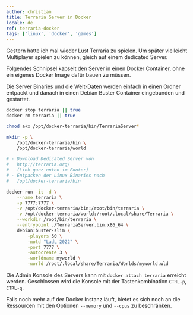 ```yaml
---
author: christian
title: Terraria Server in Docker
locale: de
ref: terraria-docker
tags: ['linux', 'docker', 'games']
---
```


Gestern hatte ich mal wieder Lust Terraria
zu spielen. Um später vielleicht Multiplayer
spielen zu können, gleich auf einem dedicated Server.

Folgendes Schnipsel kapselt den Server
in einen Docker Container, ohne ein eigenes
Docker Image dafür bauen zu müssen.

Die Server Binaries und die Welt-Daten werden
einfach in einen Ordner entpackt und danach in
einen Debian Buster Container eingebunden und
gestartet.

```sh
docker stop terraria || true
docker rm terraria || true

chmod a+x /opt/docker-terraria/bin/TerrariaServer*

mkdir -p \
    /opt/docker-terraria/bin \
    /opt/docker-terraria/world

# - Download Dedicated Server von
#   http://terraria.org/
#   (Link ganz unten im Footer)
# - Entpacken der Linux Binaries nach
#   /opt/docker-terraria/bin

docker run -it -d \
    --name terraria \
    -p 7777:7777 \
    -v /opt/docker-terraria/bin:/root/bin/terraria \
    -v /opt/docker-terraria/world:/root/.local/share/Terraria \
    --workdir /root/bin/terraria \
    --entrypoint ./TerrariaServer.bin.x86_64 \
    debian:buster-slim \
        -players 50 \
        -motd "LadL 2022" \
        -port 7777 \
        -autocreate 3 \
        -worldname myworld \
        -world /root/.local/share/Terraria/Worlds/myworld.wld
```

Die Admin Konsole des Servers kann mit
`docker attach terraria` erreicht werden.
Geschlossen wird die Konsole mit der
Tastenkombination `CTRL-p`, `CTRL-q`.

Falls noch mehr auf der Docker Instanz läuft,
bietet es sich noch an die Ressourcen mit den Optionen
`--memory` und `--cpus` zu beschränken.
